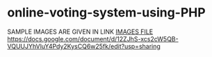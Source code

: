 # online-voting-system-using-PHP
SAMPLE IMAGES ARE GIVEN IN LINK
[IMAGES FILE](https://github.com/harikutty5896/online-voting-system-using-PHP/files/7720951/Online.docx)
https://docs.google.com/document/d/12ZJhS-xcs2cW5QB-VQUUJYhVluY4Pdy2KysCQ6w25fk/edit?usp=sharing
